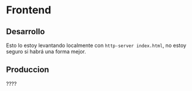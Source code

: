 # Frontend

## Desarrollo

Esto lo estoy levantando localmente con `http-server index.html`, no estoy seguro si habrá una forma mejor.

## Produccion

????